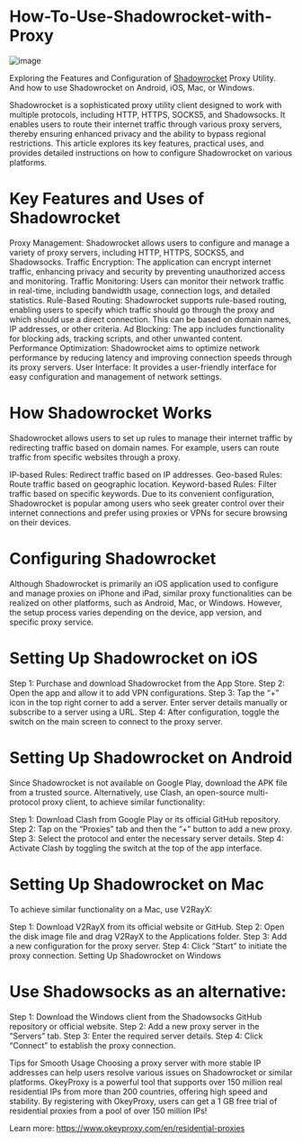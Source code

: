 # How-To-Use-Shadowrocket-with-Proxy
![image](https://github.com/user-attachments/assets/fb8f7642-86b2-4576-b678-23d9995f02f8)

Exploring the Features and Configuration of [Shadowrocket](https://www.okeyproxy.com/proxy/shadowrocket-android-ios-mac-windows/) Proxy Utility. And how to use Shadowrocket on Android, iOS, Mac, or Windows.

Shadowrocket is a sophisticated proxy utility client designed to work with multiple protocols, including HTTP, HTTPS, SOCKS5, and Shadowsocks. It enables users to route their internet traffic through various proxy servers, thereby ensuring enhanced privacy and the ability to bypass regional restrictions. This article explores its key features, practical uses, and provides detailed instructions on how to configure Shadowrocket on various platforms.

# Key Features and Uses of Shadowrocket
Proxy Management: Shadowrocket allows users to configure and manage a variety of proxy servers, including HTTP, HTTPS, SOCKS5, and Shadowsocks.
Traffic Encryption: The application can encrypt internet traffic, enhancing privacy and security by preventing unauthorized access and monitoring.
Traffic Monitoring: Users can monitor their network traffic in real-time, including bandwidth usage, connection logs, and detailed statistics.
Rule-Based Routing: Shadowrocket supports rule-based routing, enabling users to specify which traffic should go through the proxy and which should use a direct connection. This can be based on domain names, IP addresses, or other criteria.
Ad Blocking: The app includes functionality for blocking ads, tracking scripts, and other unwanted content.
Performance Optimization: Shadowrocket aims to optimize network performance by reducing latency and improving connection speeds through its proxy servers.
User Interface: It provides a user-friendly interface for easy configuration and management of network settings.

# How Shadowrocket Works
Shadowrocket allows users to set up rules to manage their internet traffic by redirecting traffic based on domain names. For example, users can route traffic from specific websites through a proxy.

IP-based Rules: Redirect traffic based on IP addresses.
Geo-based Rules: Route traffic based on geographic location.
Keyword-based Rules: Filter traffic based on specific keywords.
Due to its convenient configuration, Shadowrocket is popular among users who seek greater control over their internet connections and prefer using proxies or VPNs for secure browsing on their devices.

# Configuring Shadowrocket
Although Shadowrocket is primarily an iOS application used to configure and manage proxies on iPhone and iPad, similar proxy functionalities can be realized on other platforms, such as Android, Mac, or Windows. However, the setup process varies depending on the device, app version, and specific proxy service.

# Setting Up Shadowrocket on iOS
Step 1: Purchase and download Shadowrocket from the App Store.
Step 2: Open the app and allow it to add VPN configurations.
Step 3: Tap the “+” icon in the top right corner to add a server. Enter server details manually or subscribe to a server using a URL.
Step 4: After configuration, toggle the switch on the main screen to connect to the proxy server.

# Setting Up Shadowrocket on Android
Since Shadowrocket is not available on Google Play, download the APK file from a trusted source. Alternatively, use Clash, an open-source multi-protocol proxy client, to achieve similar functionality:

Step 1: Download Clash from Google Play or its official GitHub repository.
Step 2: Tap on the “Proxies” tab and then the “+” button to add a new proxy.
Step 3: Select the protocol and enter the necessary server details.
Step 4: Activate Clash by toggling the switch at the top of the app interface.

# Setting Up Shadowrocket on Mac
To achieve similar functionality on a Mac, use V2RayX:

Step 1: Download V2RayX from its official website or GitHub.
Step 2: Open the disk image file and drag V2RayX to the Applications folder.
Step 3: Add a new configuration for the proxy server.
Step 4: Click “Start” to initiate the proxy connection.
Setting Up Shadowrocket on Windows

# Use Shadowsocks as an alternative:

Step 1: Download the Windows client from the Shadowsocks GitHub repository or official website.
Step 2: Add a new proxy server in the “Servers” tab.
Step 3: Enter the required server details.
Step 4: Click “Connect” to establish the proxy connection.

Tips for Smooth Usage
Choosing a proxy server with more stable IP addresses can help users resolve various issues on Shadowrocket or similar platforms. OkeyProxy is a powerful tool that supports over 150 million real residential IPs from more than 200 countries, offering high speed and stability. By registering with OkeyProxy, users can get a 1 GB free trial of residential proxies from a pool of over 150 million IPs!

Learn more: https://www.okeyproxy.com/en/residential-proxies

